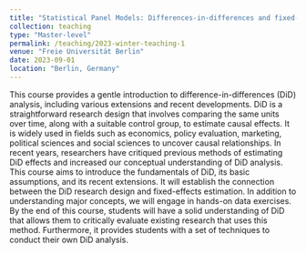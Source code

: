 ```yaml
---
title: "Statistical Panel Models: Differences-in-differences and fixed-effects models"
collection: teaching
type: "Master-level"
permalink: /teaching/2023-winter-teaching-1
venue: "Freie Universität Berlin"
date: 2023-09-01
location: "Berlin, Germany"
---
```


This course provides a gentle introduction to difference-in-differences (DiD) analysis, including various extensions and recent developments. DiD is a straightforward research design that involves comparing the same units over time, along with a suitable control group, to estimate causal effects. It is widely used in fields such as economics, policy evaluation, marketing, political sciences and social sciences to uncover causal relationships. In recent years, researchers have critiqued previous methods of estimating DiD effects and increased our conceptual understanding of DiD analysis. This course aims to introduce the fundamentals of DiD, its basic assumptions, and its recent extensions. It will establish the connection between the DiD research design and fixed-effects estimation. In addition to understanding major concepts, we will engage in hands-on data exercises. By the end of this course, students will have a solid understanding of DiD that allows them to critically evaluate existing research that uses this method. Furthermore, it provides students with a set of techniques to conduct their own DiD analysis.


<a href="https://stephandoc.github.io/files/did_schedule_ws2023_v3.pdf"></a>